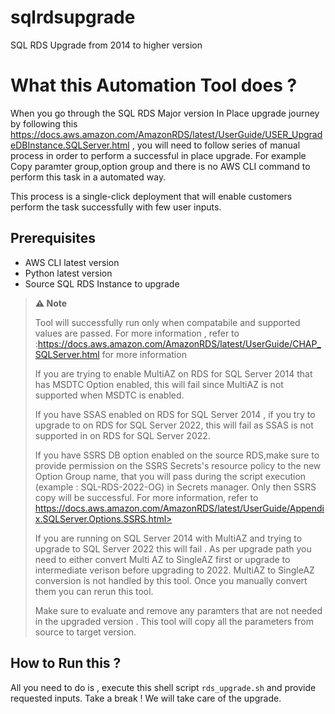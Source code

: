 # sqlrdsupgrade
SQL RDS Upgrade from 2014 to higher version

# What this Automation Tool does  ?

When you go through the SQL RDS Major version In Place upgrade journey by following this https://docs.aws.amazon.com/AmazonRDS/latest/UserGuide/USER_UpgradeDBInstance.SQLServer.html , you will need to follow series of manual process in order to perform a successful in place upgrade. For example Copy paramter group,option group and there is no AWS CLI command to perform this task in a automated way.

This process is a single-click deployment that will enable customers perform the task successfully with few user inputs.

## Prerequisites
- AWS CLI latest version
- Python latest version
- Source SQL RDS Instance to upgrade


> **⚠️ Note**
>
>Tool will successfully run  only when compatabile and supported values are passed. For more information , refer to  :https://docs.aws.amazon.com/AmazonRDS/latest/UserGuide/CHAP_SQLServer.html for more information 
>
>If you are trying to enable MultiAZ on RDS for SQL Server 2014 that has MSDTC Option enabled, this will fail since MultiAZ is not supported when MSDTC is enabled.
>
>If you have SSAS enabled on RDS for SQL Server 2014 , if you try to upgrade to on RDS for SQL Server 2022, this will fail as SSAS is not supported in on RDS for SQL Server 2022.
>
>If you have SSRS DB option enabled on the source RDS,make sure to provide permission on the SSRS Secrets's resource policy to the new Option Group name, that you will pass during the script execution (example : SQL-RDS-2022-OG) in Secrets manager. Only then SSRS copy will be successful. For more information, refer to https://docs.aws.amazon.com/AmazonRDS/latest/UserGuide/Appendix.SQLServer.Options.SSRS.html>
>
>If you are running on SQL Server 2014 with MultiAZ  and trying to upgrade to SQL Server 2022 this will fail . As per upgrade path you need to either convert Multi AZ to SingleAZ first or upgrade to intermediate verison before upgrading to 2022. MultiAZ to SingleAZ conversion is not handled by this tool. Once you manually convert them you can rerun this tool.
>
>Make sure to evaluate and remove any paramters that are not needed in the upgraded version . This tool will copy all the parameters from source to target version.
>



## How to Run this ?

All you need to do is , execute this shell script `rds_upgrade.sh` and provide requested inputs. Take a break ! We will take care of the upgrade.